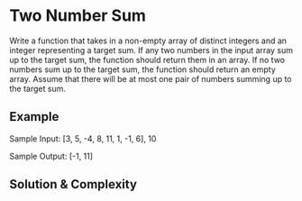 # Two Number Sum

Write a function that takes in a non-empty array of distinct integers and an integer representing a target sum. If any two numbers in the input array sum up to the target sum, the function should return them in an array. If no two numbers sum up to the target sum, the function should return an empty array. Assume that there will be at most one pair of numbers summing up to the target sum.

## Example

Sample Input: [3, 5, -4, 8, 11, 1, -1, 6], 10

Sample Output: [-1, 11]


## Solution & Complexity

